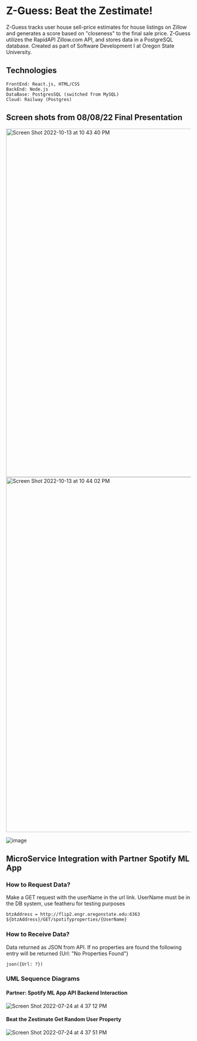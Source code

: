 # Z-Guess: Beat the Zestimate!

Z-Guess tracks user house sell-price estimates for house listings on Zillow and generates a score based on "closeness" to the final sale price. Z-Guess utilizes the RapidAPI Zillow.com API, and stores data in a PostgreSQL database. Created as part of Software Development I at Oregon State University.

## Technologies
```
FrontEnd: React.js, HTML/CSS
BackEnd: Node.js
DataBase: PostgresSQL (switched from MySQL)
Cloud: Railway (Postgres)
```

## Screen shots from 08/08/22 Final Presentation

<img width="949" alt="Screen Shot 2022-10-13 at 10 43 40 PM" src="https://user-images.githubusercontent.com/71615880/195750537-fe3e5a64-3115-42fd-94f5-240a5b8ae2f0.png">

<img width="967" alt="Screen Shot 2022-10-13 at 10 44 02 PM" src="https://user-images.githubusercontent.com/71615880/195750606-684f32e2-49f1-474c-ac68-8d546d2e51ed.png">

![image](https://user-images.githubusercontent.com/71615880/195750638-caaafdd1-1d06-4286-8f54-7f7d234adfaf.png)

## MicroService Integration with Partner Spotify ML App

### How to Request Data?

Make a GET request with the userName in the url link. UserName must be in the DB system, use featheru for testing purposes

```
btzAddress = http://flip2.engr.oregonstate.edu:6363
${btzAddress}/GET/spotifyproperties/{UserName}
```

### How to Receive Data?

Data returned as JSON from API. If no properties are found the following entry will be returned {Url: "No Properties Found"}

```
json({Url: ?})
```

###  UML Sequence Diagrams

#### Partner: Spotify ML App API Backend Interaction

![Screen Shot 2022-07-24 at 4 37 12 PM](https://user-images.githubusercontent.com/71615880/180664941-9a7fb295-1893-4bc2-b613-27ecbd671a51.png)


#### Beat the Zestimate Get Random User Property

![Screen Shot 2022-07-24 at 4 37 51 PM](https://user-images.githubusercontent.com/71615880/180664969-afc28b2a-09ca-40d0-ae24-f082010babbe.png)


